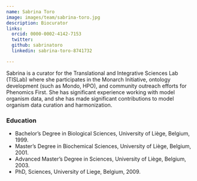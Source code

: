 ```yaml
---
name: Sabrina Toro 
image: images/team/sabrina-toro.jpg
description: Biocurator
links:
  orcid: 0000-0002-4142-7153
  twitter: 
  github: sabrinatoro
  linkedin: sabrina-toro-8741732

---
```


Sabrina is a curator for the Translational and Integrative Sciences Lab (TISLab) where she participates in the Monarch Initiative, ontology development (such as Mondo, HPO), and community outreach efforts for Phenomics First.
She has significant experience working with model organism data, and she has made significant contributions to model organism data curation and harmonization.


### Education

- Bachelor’s Degree in Biological Sciences, University of Liège, Belgium, 1999.
- Master’s Degree in Biochemical Sciences, University of Liège, Belgium, 2001.
- Advanced Master’s Degree in Sciences, University of Liège, Belgium, 2003.
- PhD, Sciences, University of Liege, Belgium, 2009.

